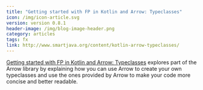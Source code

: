```yaml
---
title: "Getting started with FP in Kotlin and Arrow: Typeclasses"
icon: /img/icon-article.svg
version: version 0.8.1
header-image: /img/blog-image-header.png
category: articles
tags: fx
link: http://www.smartjava.org/content/kotlin-arrow-typeclasses/
---
```

[Getting started with FP in Kotlin and Arrow: Typeclasses](http://www.smartjava.org/content/kotlin-arrow-typeclasses/) explores part of the Arrow library by explaining how you can use Arrow to create your own typeclasses and use the ones provided by Arrow to make your code more concise and better readable.
